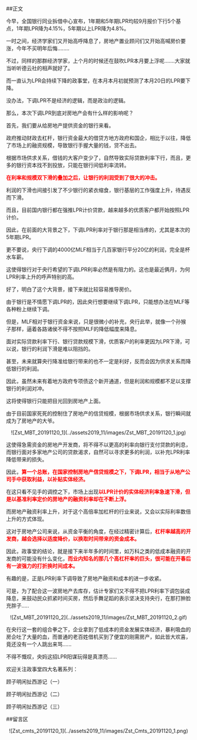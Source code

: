 ##正文

今早，全国银行同业拆借中心宣布，1年期和5年期LPR均较9月报价下行5个基点，1年期LPR降为4.15%，5年期以上LPR降为4.8%。

一时之间，经济学家们又开始高呼降息了，房地产置业顾问们又开始高喊房价要涨，今年不买明年后悔........

不过，同样的那群经济学家，上个月的时候还在鼓吹LPR本月要上浮呢.......大家就当听听德云社的相声就好了。

而一直认为LPR会持续下降的政事堂，在本月本月初就预测了本月20日的LPR要下降。

没办法，下调LPR不是经济的逻辑，而是政治的逻辑。


那么，本次下调LPR到底对房地产会有什么样的影响呢？

首先，我们要从给房地产提供资金的银行来看。

政府推动财政去杠杆，银行资金最大的借贷方地方政府和国企，相比于以往，降低了市场上的融资规模，导致银行手握大量的钱，贷不出去。

根据市场供求关系，借钱的大客户变少了，自然导致实际贷款利率下行，而且，更多的银行资本找不到投放，只能在银行间低利率流转。

<font color="red">**在利率和规模双下滑的叠加之后，让银行的利润受到了很大的冲击。**</font>

利润的下滑也间接引发了不少银行的紧衣缩食，银行基层的工作强度上升，待遇反而下滑。

而且，目前国内银行都在强推LPR计价贷款，越来越多的优质客户都开始按照LPR计价。

因此，在前面的大背景之下，下调LPR利率对于银行那是相当疼的，尤其是本次的5年期LPR。

更不要说，央行下调的4000亿MLF相当于几百家银行平分20亿的利润，完全是杯水车薪。

这使得银行对于央行希望的下调LPR利率必然是有阻力的。这也是最近俩月，为何LPR利率上升的呼声特别的高。

好了，明白了这个大背景，接下来就比较容易推导房价。


由于银行是不情愿下调LPR的，因此央行想要继续下调LPR，只能想办法在MLF等各种粉上继续下调。

但是，MLF相对于银行资金来说，只是很微小的补充，央行此举，就像一个孙猴子那样，逼着各路诸侯不得不按照MLF的降低幅度来降息。

面对实际贷款利率下行、银行贷款规模下滑，优质客户的利率更因为LPR下滑，可以说，银行的利润下滑是难以阻挡的。

甚至，未来就算央行降准给银行带来的也不一定是利好，反而会因为供求关系而降低银行的利润。

因此，虽然未来有着地方政府专项债这个新开通道，但是利润和规模都不足以支撑银行的利润对冲。

这将使得银行只能把目光回到房地产上面。

由于目前国家死死的控制住了房地产的信贷规模，根据市场供求关系，银行瞬间就成为了房地产的大爷。

 <div align="center">![Zst_MBT_20191120_1](../assets2019_11/images/Zst_MBT_20191120_1.jpg)</div>

这使得急需资金的房地产开发商，将不得不以更高的利率向银行支付贷款的利息，而银行面对多家地产公司的贷款渴求，自然可以寻求更多的利润，以补充LPR利率降低带来的损失。

因此，<font color="red">**算一个总账，在国家控制房地产信贷规模之下，下调LPR，相当于从地产公司手中获取利益，以补贴实体经济。**</font>

在这只看不见手的调控之下，市场上出现<font color="red">**以LPR计价的实体经济利率急速下滑，但是以基准利率定价的房地产的融资利率却在不断上浮。**</font>

而房地产融资利率上升，对于这个高倍率加杠杆的行业来说，又会以实际利率数倍上升的方式体现。

这对于房地产公司来说，从资金平衡的角度，在经过精密计算后，<font color="red">**杠杆率越高的开发商，越会选择以适度降价，以换取时间带来的资金成本。**</font>

因此，政事堂的结论，就是接下来半年多的时间里，如万科之类的低成本融资的开发商的可能没有什么变化，<font color="red">**而业内知名的那几个高杠杆率的巨头，很可能在开春后有一波强力的打折换时间成本。**</font>

有趣的是，正是LPR利率下调导致了房地产融资和成本的进一步收紧。

可是，为了配合这一波房地产去库存，估计专家们又不得不把LPR利率下调包装成降息，来鼓动民众抓紧时间买房，然后手舞足蹈的表示坚决支持央行，在那打肿脸充胖子.....

 <div align="center">![Zst_MBT_20191120_2](../assets2019_11/images/Zst_MBT_20191120_2.gif)</div>

在央行这一套的组合拳之下，企业拿到了低成本的资金发展实体经济，暴利吸血的房企吐了大量的血，而普通的老百姓借机买到了便宜的刚需房产，如此皆大欢喜，竟还没有一个人跳出来骂......

不得不慨叹，央妈这招LPR阳谋玩得是真漂亮......

欢迎关注政事堂四大名著系列：

顾子明闲扯西游记（一）

顾子明闲扯西游记（二）

顾子明闲扯西游记（三）

##留言区
 <div align="center">![Zst_cmts_20191120_1](../assets2019_11/images/Zst_Cmts_20191120_1.png)</div>